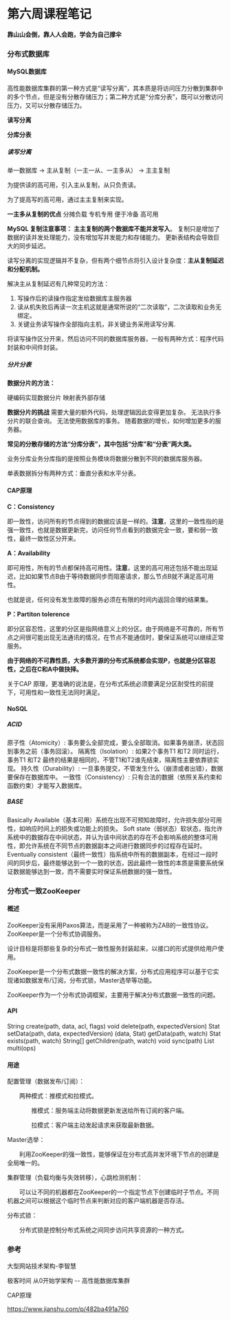 # 第六周课程笔记

**靠山山会倒，靠人人会跑，学会为自己撑伞**



### 分布式数据库

#### MySQL数据库

高性能数据库集群的第一种方式是“读写分离”，其本质是将访问压力分散到集群中的多个节点，但是没有分散存储压力；第二种方式是“分库分表”，既可以分散访问压力，又可以分散存储压力。

**读写分离**

**分库分表**

##### 读写分离

单一数据库 -> 主从复制（一主一从、一主多从） -> 主主复制

为提供读的高可用，引入主从复制，从只负责读。

为了提高写的高可用，通过主主复制来实现。

**一主多从复制的优点**
分摊负载
专机专用
便于冷备
高可用

**MySQL 复制注意事项：**
**主主复制的两个数据库不能并发写入**。
复制只是增加了数据的读并发处理能力，没有增加写并发能力和存储能力。
更新表结构会导致巨大的同步延迟。



读写分离的实现逻辑并不复杂，但有两个细节点将引入设计复杂度：**主从复制延迟和分配机制。**

解决主从复制延迟有几种常见的方法：
1. 写操作后的读操作指定发给数据库主服务器
2. 读从机失败后再读一次主机这就是通常所说的“二次读取”，二次读取和业务无绑定。
3. 关键业务读写操作全部指向主机，非关键业务采用读写分离.

将读写操作区分开来，然后访问不同的数据库服务器，一般有两种方式：程序代码封装和中间件封装。



##### 分片分表

**数据分片的方法：**

硬编码实现数据分片
映射表外部存储

**数据分片的挑战**
需要大量的额外代码，处理逻辑因此变得更加复杂。
无法执行多分片的联合查询。
无法使用数据库的事务。
随着数据的增长，如何增加更多的服务器。



**常见的分散存储的方法“分库分表”，其中包括“分库”和“分表”两大类。**

业务分库业务分库指的是按照业务模块将数据分散到不同的数据库服务器。

单表数据拆分有两种方式：垂直分表和水平分表。



#### CAP原理

**C：Consistency**

即一致性，访问所有的节点得到的数据应该是一样的。**注意**，这里的一致性指的是强一致性，也就是数据更新完，访问任何节点看到的数据完全一致，要和弱一致性，最终一致性区分开来。

**A：Availability**

即可用性，所有的节点都保持高可用性。**注意**，这里的高可用还包括不能出现延迟，比如如果节点B由于等待数据同步而阻塞请求，那么节点B就不满足高可用性。

也就是说，任何没有发生故障的服务必须在有限的时间内返回合理的结果集。

**P：Partiton tolerence**

即分区容忍性，这里的分区是指网络意义上的分区。由于网络是不可靠的，所有节点之间很可能出现无法通讯的情况，在节点不能通信时，要保证系统可以继续正常服务。



**由于网络的不可靠性质，大多数开源的分布式系统都会实现P，也就是分区容忍性，之后在C和A中做抉择。**

关于CAP 原理，更准确的说法是，在分布式系统必须要满足分区耐受性的前提下，可用性和一致性无法同时满足。

#### NoSQL



##### ACID

原子性（Atomicity）: 事务要么全部完成，要么全部取消。如果事务崩溃，状态回到事务之前（事务回滚）。
隔离性（Isolation）: 如果2个事务T1 和T2 同时运行，事务T1 和T2 最终的结果是相同的，不管T1和T2谁先结束，隔离性主要依靠锁实现。
持久性（Durability）: 一旦事务提交，不管发生什么（崩溃或者出错），数据要保存在数据库中。
一致性（Consistency）: 只有合法的数据（依照关系约束和函数约束）才能写入数据库。

##### BASE

Basically Available（基本可用）系统在出现不可预知故障时，允许损失部分可用性，如响应时间上的损失或功能上的损失。
Soft state（弱状态）软状态，指允许系统中的数据存在中间状态，并认为该中间状态的存在不会影响系统的整体可用性，即允许系统在不同节点的数据副本之间进行数据同步的过程存在延时。
Eventually consistent（最终一致性）指系统中所有的数据副本，在经过一段时间的同步后，最终能够达到一个一致的状态，因此最终一致性的本质是需要系统保证数据能够达到一致，而不需要实时保证系统数据的强一致性。



### 分布式一致ZooKeeper

#### 概述

ZooKeeper没有采用Paxos算法，而是采用了一种被称为ZAB的一致性协议。 
ZooKeeper是一个分布式协调服务。

设计目标是将那些复杂的分布式一致性服务封装起来，以接口的形式提供给用户使用。

ZooKeeper是一个分布式数据一致性的解决方案，分布式应用程序可以基于它实现诸如数据发布/订阅，分布式锁，Master选举等功能。

ZooKeeper作为一个分布式协调框架，主要用于解决分布式数据一致性的问题。



#### API

String create(path, data, acl, flags)
void delete(path, expectedVersion)
Stat setData(path, data, expectedVersion)
(data, Stat) getData(path, watch)
Stat exists(path, watch)
String[] getChildren(path, watch)
void sync(path)
List multi(ops)



#### 用途

配置管理（数据发布/订阅）：

　　两种模式：推模式和拉模式。

　　　　推模式：服务端主动将数据更新发送给所有订阅的客户端。

　　　　拉模式：客户端主动发起请求来获取最新数据。


Master选举：

　　利用ZooKeeper的强一致性，能够保证在分布式高并发环境下节点的创建是全局唯一的。

集群管理（负载均衡与失效转移），心跳检测机制：

　　可以让不同的机器都在ZooKeeper的一个指定节点下创建临时子节点。不同机器之间可以根据这个临时节点来判断对应的客户端机器是否存活。

 分布式锁：

　　分布式锁是控制分布式系统之间同步访问共享资源的一种方式。



### **参考**

大型网站技术架构-李智慧

极客时间 从0开始学架构 -- 高性能数据库集群

CAP原理

https://www.jianshu.com/p/482ba491a760